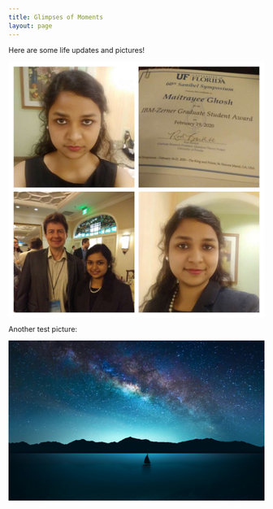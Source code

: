 ```yaml
---
title: Glimpses of Moments
layout: page
---
```


Here are some life updates and pictures!

<img src="https://github.com/MaitrayeeGhosh20/MaitrayeeGhosh20.github.io/blob/master/images/454035E0-ECF2-4BD6-BD89-66AF2D164E12.jpeg" style="display: block; margin: auto;" />


Another test picture: 

<img src="https://github.com/MaitrayeeGhosh20/MaitrayeeGhosh20.github.io/blob/master/images/wallpaper-mania.com_High_resolution_wallpaper_background_ID_77701928549.jpg" style="display: block; margin: auto;" />


